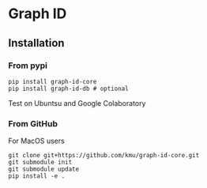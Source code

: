 

# Graph ID

## Installation 

### From pypi

```
pip install graph-id-core
pip install graph-id-db # optional
```

Test on Ubuntsu and Google Colaboratory

### From GitHub

For MacOS users

```
git clone git+https://github.com/kmu/graph-id-core.git
git submodule init
git submodule update
pip install -e .
```
